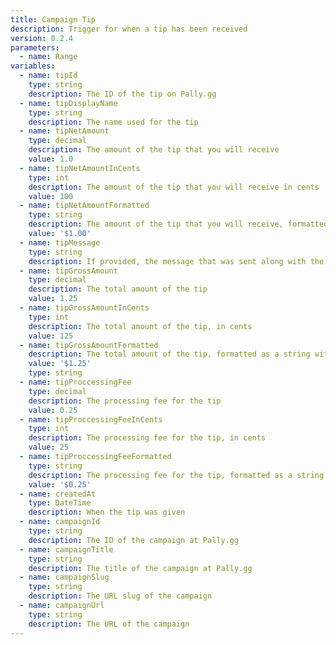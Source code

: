 ```yaml
---
title: Campaign Tip
description: Trigger for when a tip has been received
version: 0.2.4
parameters:
  - name: Range
variables:
  - name: tipId
    type: string
    description: The ID of the tip on Pally.gg
  - name: tipDisplayName
    type: string
    description: The name used for the tip
  - name: tipNetAmount
    type: decimal
    description: The amount of the tip that you will receive
    value: 1.0
  - name: tipNetAmountInCents
    type: int
    description: The amount of the tip that you will receive in cents
    value: 100
  - name: tipNetAmountFormatted
    type: string
    description: The amount of the tip that you will receive, formatted as a string with currency symbol
    value: '$1.00'
  - name: tipMessage
    type: string
    description: If provided, the message that was sent along with the tip
  - name: tipGrossAmount
    type: decimal
    description: The total amount of the tip
    value: 1.25
  - name: tipGrossAmountInCents
    type: int
    description: The total amount of the tip, in cents
    value: 125
  - name: tipGrossAmountFormatted
    description: The total amount of the tip, formatted as a string with currency symbol
    value: '$1.25'
    type: string
  - name: tipProccessingFee
    type: decimal
    description: The processing fee for the tip
    value: 0.25
  - name: tipProccessingFeeInCents
    type: int
    description: The processing fee for the tip, in cents
    value: 25
  - name: tipProccessingFeeFormatted
    type: string
    description: The processing fee for the tip, formatted as a string with currency symbol
    value: '$0.25'
  - name: createdAt
    type: DateTime
    description: When the tip was given
  - name: campaignId
    type: string
    description: The ID of the campaign at Pally.gg
  - name: campaignTitle
    type: string
    description: The title of the campaign at Pally.gg
  - name: campaignSlug
    type: string
    description: The URL slug of the campaign
  - name: campaignUrl
    type: string
    description: The URL of the campaign
---
```

